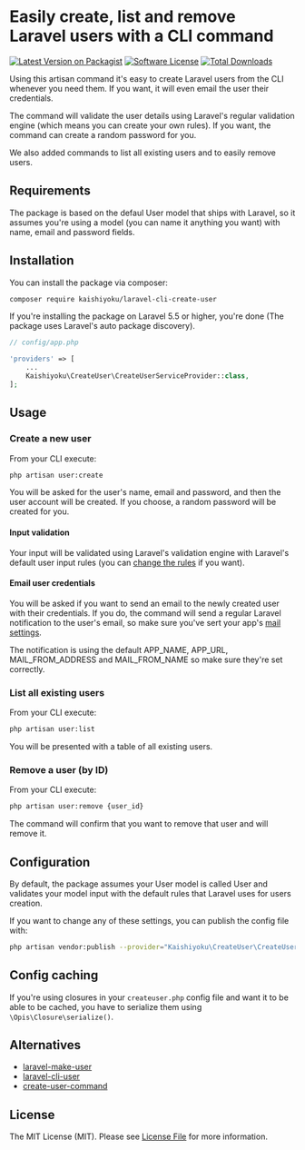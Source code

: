 # Easily create, list and remove Laravel users with a CLI command
[![Latest Version on Packagist](https://img.shields.io/packagist/v/kaishiyoku/laravel-cli-create-user.svg?style=flat-square)](https://packagist.org/packages/kaishiyoku/laravel-cli-create-user)
[![Software License](https://img.shields.io/packagist/l/kaishiyoku/laravel-cli-create-user.svg?style=flat-square)](LICENSE)
[![Total Downloads](https://img.shields.io/packagist/dt/kaishiyoku/laravel-cli-create-user.svg?style=flat-square)](https://packagist.org/packages/kaishiyoku/laravel-cli-create-user)

Using this artisan command it's easy to create Laravel users from the CLI whenever you need them. If you want, it will even email the user their credentials.

The command will validate the user details using Laravel's regular validation engine (which means you can create your own rules). If you want, the command can create a random password for you.

We also added commands to list all existing users and to easily remove users.

## Requirements

The package is based on the defaul User model that ships with Laravel, so it assumes you're using a model (you can name it anything you want) with name, email and password fields.

## Installation

You can install the package via composer:

```bash
composer require kaishiyoku/laravel-cli-create-user
```

If you're installing the package on Laravel 5.5 or higher, you're done (The package uses Laravel's auto package discovery).

```php
// config/app.php

'providers' => [
    ...
    Kaishiyoku\CreateUser\CreateUserServiceProvider::class,
];
```

## Usage

### Create a new user
From your CLI execute:

```bash
php artisan user:create
```

You will be asked for the user's name, email and password, and then the user account will be created. If you choose, a random password will be created for you.

#### Input validation
Your input will be validated using Laravel's validation engine with Laravel's default user input rules (you can [change the rules](#configuration) if you want).

#### Email user credentials
You will be asked if you want to send an email to the newly created user with their credentials. If you do, the command will send a regular Laravel notification to the user's email, so make sure you've sert your app's [mail settings](https://laravel.com/docs/master/mail).

The notification is using the default APP_NAME, APP_URL, MAIL_FROM_ADDRESS and MAIL_FROM_NAME so make sure they're set correctly.

### List all existing users
From your CLI execute:

```bash
php artisan user:list
```

You will be presented with a table of all existing users.

### Remove a user (by ID)
From your CLI execute:

```bash
php artisan user:remove {user_id}
```

The command will confirm that you want to remove that user and will remove it.

## Configuration

By default, the package assumes your User model is called User and validates your model input with the default rules that Laravel uses for users creation.

If you want to change any of these settings, you can publish the config file with:

```bash
php artisan vendor:publish --provider="Kaishiyoku\CreateUser\CreateUserServiceProvider"
```

## Config caching

If you're using closures in your `createuser.php` config file and want it to be able to be cached, you have to serialize them using `\Opis\Closure\serialize()`.

## Alternatives

- [laravel-make-user](https://github.com/michaeldyrynda/laravel-make-user)
- [laravel-cli-user](https://github.com/subdesign/laravel-cli-user)
- [create-user-command](https://github.com/rap2hpoutre/create-user-command)

## License

The MIT License (MIT). Please see [License File](LICENSE) for more information.
